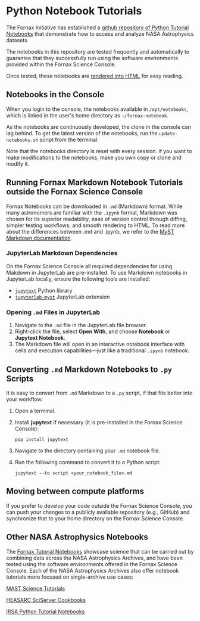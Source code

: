 # Python Notebook Tutorials

The Fornax Initiative has established a [github repository of Python Tutorial Notebooks](https://github.com/nasa-fornax/fornax-demo-notebooks/tree/main) that demonstrate how to access and analyze NASA Astrophysics datasets

The notebooks in this repository are tested frequently and automatically to guarantee that they successfully run using the software environments provided within the Fornax Science Console. 

Once tested, these notebooks are [rendered into HTML](https://nasa-fornax.github.io/fornax-demo-notebooks/) for easy reading.

## Notebooks in the Console
When you login to the console, the notebooks available in `/opt/notebooks`, which is linked in the user's home directory as `~/fornax-notebook`.

As the notebooks are continuously developed, the clone in the console can lag behind. To get the latest version of the notebooks, run the `update-notebooks.sh` script from the terminal.

Note that the notebooks directory is reset with every session. if you want to make modifications to the notebooks, make you own copy or clone and modify it.

## Running Fornax Markdown Notebook Tutorials outside the Fornax Science Console

Fornax Notebooks can be downloaded in `.md` (Markdown) format. While many astronomers are familiar with the `.ipynb` format, Markdown was chosen for its superior readability, ease of version control through diffing, simpler testing workflows, and smooth rendering to HTML. To read more about the differences between .md and .ipynb, we refer to the [MyST Markdown documentation](https://mystmd.org/guide/md-vs-ipynb).


### JupyterLab Markdown Dependencies

On the Fornax Science Console all required dependencies for using Makdown in JupyterLab are pre-installed. To use Markdown notebooks in JupyterLab locally, ensure the following tools are installed:

- [`jupytext`](https://github.com/mwouts/jupytext) Python library  
- [`jupyterlab-myst`](https://github.com/executablebooks/jupyterlab-myst) JupyterLab extension


### Opening `.md` Files in JupyterLab

1. Navigate to the `.md` file in the JupyterLab file browser.  
2. Right-click the file, select **Open With**, and choose **Notebook** or **Jupytext Notebook**.  
3. The Markdown file will open in an interactive notebook interface with cells and execution capabilities—just like a traditional `.ipynb` notebook.



## Converting `.md` Markdown Notebooks to `.py` Scripts

It is easy to convert from `.md` Markdown to a `.py` script, if that fits better into your workflow:

1. Open a terminal.
2. Install **jupytext** if necessary (it is pre-installed in the Fornax Science Console):

    ```pip install jupytext```
    
3. Navigate to the directory containing your `.md` notebook file.
4. Run the following command to convert it to a Python script:

   ```jupytext --to script <your_notebook_file>.md```

## Moving between compute platforms

If you prefer to develop your code outside the Fornax Science Console, you can push your changes to a publicly available repository (e.g., GitHub) and synchronize that to your home directory on the Fornax Science Console.

## Other NASA Astrophysics Notebooks

The [Fornax Tutorial Notebooks](https://nasa-fornax.github.io/fornax-demo-notebooks/) showcase science that can be carried out by combining data across the NASA Astrophysics Archives, and have been tested using the software environments offered in the Fornax Science Console. Each of the NASA Astrophysics Archives also offer notebook tutorials more focused on single-archive use cases:

[MAST Science Tutorials](https://github.com/spacetelescope/tike_content/blob/main/markdown/science-examples.md)

[HEASARC SciServer Cookbooks](https://github.com/HEASARC/sciserver_cookbooks/blob/main/README.md)

[IRSA Python Tutorial Notebooks](https://caltech-ipac.github.io/irsa-tutorials/)
